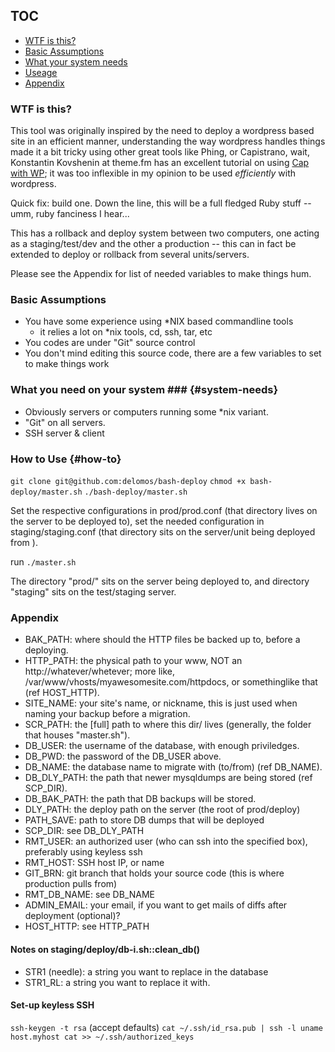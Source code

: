## TOC
+ [WTF is this?](#wtf)
+ [Basic Assumptions](#basic-assumptions)
+ [What your system needs](#system-needs)
+ [Useage](#how-to)
+ [Appendix](#appendix)

### <a name="wtf"></a>WTF is this? 
This tool was originally inspired by the need to deploy a wordpress based site in an efficient manner, understanding the way wordpress handles things made it a bit tricky using other great tools like Phing, or Capistrano, wait, Konstantin Kovshenin at theme.fm has an excellent tutorial on using [Cap with WP](http://theme.fm/2011/08/tutorial-deploying-wordpress-with-capistrano-2082/); it was too inflexible in my opinion to be used _*efficiently*_ with wordpress.

Quick fix: build one. Down the line, this will be a full fledged Ruby stuff -- umm, ruby fanciness I hear...

This has a rollback and deploy system between two computers, one acting as a staging/test/dev and the other a production -- this can in fact be extended to deploy or rollback from several units/servers.

Please see the Appendix for list of needed variables to make things hum.

### <a name="basic-assumptions"></a>Basic Assumptions 
+ You have some experience using *NIX based commandline tools
   + it relies a lot on *nix tools, cd, ssh, tar, etc
+ You codes are under "Git" source control
+ You don't mind editing this source code, there are a few variables to set to make things work

### <a name="system-needs"></a> What you need on your system ### {#system-needs}
+ Obviously servers or computers running some *nix variant.
+ "Git" on all servers.
+ SSH server & client

### <a name="how-to"></a>How to Use {#how-to}
`git clone git@github.com:delomos/bash-deploy`
`chmod +x bash-deploy/master.sh`
`./bash-deploy/master.sh`

Set the respective configurations in prod/prod.conf (that directory lives on the server to be deployed to), set the needed configuration in staging/staging.conf (that directory sits on the server/unit being deployed from ).

run `./master.sh`

The directory "prod/" sits on the server being deployed to, and directory "staging" sits on the test/staging server.

### <a name="appendix"></a> Appendix 
 + BAK_PATH: where should the HTTP files be backed up to, before a deploying.
 + HTTP_PATH: the physical path to your www, NOT an http://whatever/whetever; more like, /var/www/vhosts/myawesomesite.com/httpdocs, or somethinglike that (ref HOST_HTTP).
 + SITE_NAME: your site's name, or nickname, this is just used when naming your backup before a migration.
 + SCR_PATH: the [full] path to where this dir/ lives (generally, the folder that houses "master.sh").
 + DB_USER: the username of the database, with enough priviledges.
 + DB_PWD: the password of the DB_USER above.
 + DB_NAME: the database name to migrate with (to/from) (ref DB_NAME).
 + DB_DLY_PATH: the path that newer mysqldumps are being stored (ref SCP_DIR).
 + DB_BAK_PATH: the path that DB backups will be stored. 
 + DLY_PATH: the deploy path on the server (the root of prod/deploy)
 + PATH_SAVE: path to store DB dumps that will be deployed
 + SCP_DIR: see DB_DLY_PATH
 + RMT_USER: an authorized user (who can ssh into the specified box), preferably using keyless ssh
 + RMT_HOST: SSH host IP, or name
 + GIT_BRN: git branch that holds your source code (this is where production pulls from)
 + RMT_DB_NAME: see DB_NAME
 + ADMIN_EMAIL: your email, if you want to get mails of diffs after deployment (optional)? 
 + HOST_HTTP: see HTTP_PATH
 
#### Notes on staging/deploy/db-i.sh::clean_db() 
 + STR1 (needle): a string you want to replace in the database
 + STR1_RL: a string you want to replace it with.
 
#### Set-up keyless SSH 
`ssh-keygen -t rsa` (accept defaults)
`cat ~/.ssh/id_rsa.pub | ssh -l uname host.myhost cat >> ~/.ssh/authorized_keys`